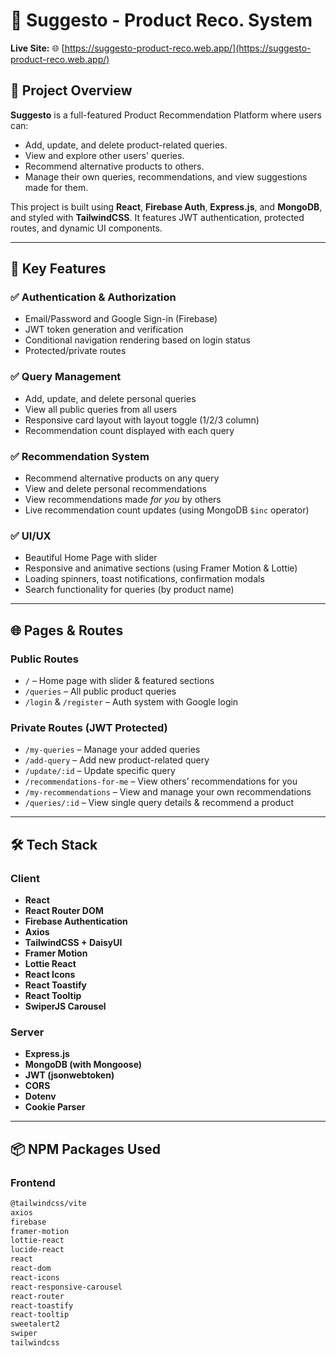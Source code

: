 # 🚀 Suggesto - Product Reco. System

**Live Site:** 🌐 [https://suggesto-product-reco.web.app/](https://suggesto-product-reco.web.app/)

## 📘 Project Overview

**Suggesto** is a full-featured Product Recommendation Platform where users can:
- Add, update, and delete product-related queries.
- View and explore other users' queries.
- Recommend alternative products to others.
- Manage their own queries, recommendations, and view suggestions made for them.

This project is built using **React**, **Firebase Auth**, **Express.js**, and **MongoDB**, and styled with **TailwindCSS**. It features JWT authentication, protected routes, and dynamic UI components.

---

## 🎯 Key Features

### ✅ Authentication & Authorization
- Email/Password and Google Sign-in (Firebase)
- JWT token generation and verification
- Conditional navigation rendering based on login status
- Protected/private routes

### ✅ Query Management
- Add, update, and delete personal queries
- View all public queries from all users
- Responsive card layout with layout toggle (1/2/3 column)
- Recommendation count displayed with each query

### ✅ Recommendation System
- Recommend alternative products on any query
- View and delete personal recommendations
- View recommendations made *for you* by others
- Live recommendation count updates (using MongoDB `$inc` operator)

### ✅ UI/UX
- Beautiful Home Page with slider
- Responsive and animative sections (using Framer Motion & Lottie)
- Loading spinners, toast notifications, confirmation modals
- Search functionality for queries (by product name)

---

## 🌐 Pages & Routes

### Public Routes
- `/` – Home page with slider & featured sections
- `/queries` – All public product queries
- `/login` & `/register` – Auth system with Google login

### Private Routes (JWT Protected)
- `/my-queries` – Manage your added queries
- `/add-query` – Add new product-related query
- `/update/:id` – Update specific query
- `/recommendations-for-me` – View others’ recommendations for you
- `/my-recommendations` – View and manage your own recommendations
- `/queries/:id` – View single query details & recommend a product

---

## 🛠️ Tech Stack

### Client
- **React**
- **React Router DOM**
- **Firebase Authentication**
- **Axios**
- **TailwindCSS + DaisyUI**
- **Framer Motion**
- **Lottie React**
- **React Icons**
- **React Toastify**
- **React Tooltip**
- **SwiperJS Carousel**

### Server
- **Express.js**
- **MongoDB (with Mongoose)**
- **JWT (jsonwebtoken)**
- **CORS**
- **Dotenv**
- **Cookie Parser**

---

## 📦 NPM Packages Used

### Frontend
```bash
@tailwindcss/vite
axios
firebase
framer-motion
lottie-react
lucide-react
react
react-dom
react-icons
react-responsive-carousel
react-router
react-toastify
react-tooltip
sweetalert2
swiper
tailwindcss
